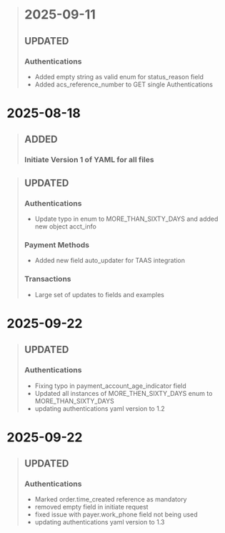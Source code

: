 > # 2025-09-11
> ## UPDATED
> ### Authentications
> * Added empty string as valid enum for status_reason field
> * Added acs_reference_number to GET single Authentications


 # 2025-08-18
> ## ADDED
> ### Initiate Version 1 of YAML for all files

> 
> ## UPDATED
> ### Authentications
> * Update typo in enum to MORE_THAN_SIXTY_DAYS and added new object acct_info
> ### Payment Methods
> * Added new field auto_updater for TAAS integration 
> ### Transactions
> * Large set of updates to fields and examples

 # 2025-09-22

> ## UPDATED
> ### Authentications
> * Fixing typo in payment_account_age_indicator field
> * Updated all instances of MORE_THEN_SIXTY_DAYS enum to MORE_THAN_SIXTY_DAYS
> * updating authentications yaml version to 1.2

 # 2025-09-22

> ## UPDATED
> ### Authentications
> * Marked order.time_created reference as mandatory 
> * removed empty field in initiate request 
> * fixed issue with payer.work_phone field not being used
> * updating authentications yaml version to 1.3
